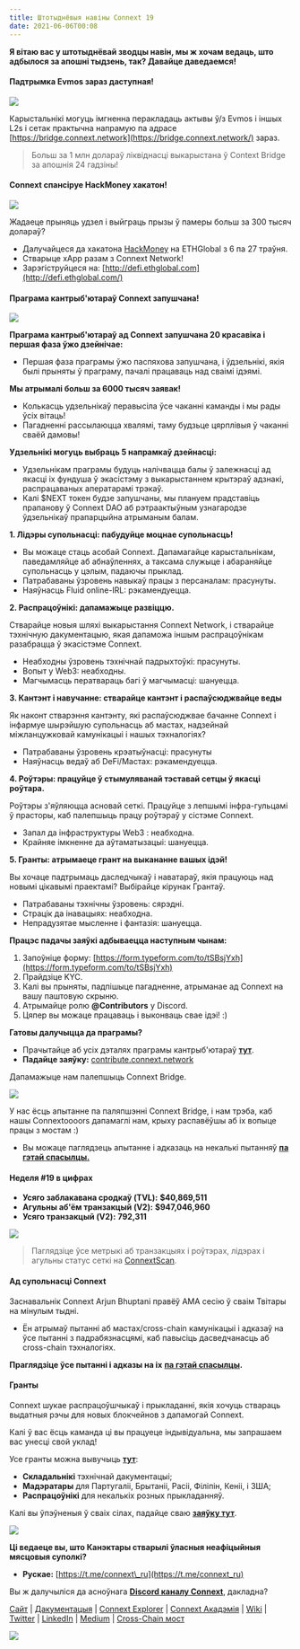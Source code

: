 ```yaml
---
title: Штотыднёвыя навіны Connext 19
date: 2021-06-06T00:08
---
```



**Я вітаю вас у штотыднёвай зводцы навін, мы ж хочам ведаць, што адбылося за апошні тыдзень, так? Давайце даведаемся!**

#### Падтрымка Evmos зараз даступная!

![](/blog/9/1.jpeg)

Карыстальнікі могуць імгненна перакладаць актывы ў/з Evmos і іншых L2s і сетак практычна напрамую па адрасе [https://bridge.connext.network](https://bridge.connext.network/) зараз.

> Больш за 1 млн долараў ліквіднасці выкарыстана ў Context Bridge за апошнія 24 гадзіны!

#### Connext спансіруе HackMoney хакатон!

![](/blog/9/2.png)

Жадаеце прыняць удзел і выйграць прызы ў памеры больш за 300 тысяч долараў?

*   Далучайцеся да хакатона [HackMoney](https://twitter.com/hashtag/HackMoney?src=hashtag_click) на ETHGlobal з 6 па 27 траўня.
*   Стварыце xApp разам з Connext Network!
*   Зарэгіструйцеся на: [http://defi.ethglobal.com](http://defi.ethglobal.com/)

  

#### Праграма кантрыб'ютараў Connext запушчана!

![](/blog/9/3.jpeg)

**Праграма кантрыб'ютараў ад Connext запушчана 20 красавіка і першая фаза ўжо дзейнічае:**

*   Першая фаза праграмы ўжо паспяхова запушчана, і ўдзельнікі, якія былі прыняты ў праграму, пачалі працаваць над сваімі ідэямі.

**Мы атрымалі больш за 6000 тысяч заявак!**

*   Колькасць удзельнікаў перавысіла ўсе чаканні каманды і мы рады ўсіх вітаць!
*   Пагадненні рассылаюцца хвалямі, таму будзьце цярплівыя ў чаканні сваёй дамовы!

**Удзельнікі могуць выбраць 5 напрамкаў дзейнасці:**

*   Удзельнікам праграмы будуць налічвацца балы ў залежнасці ад якасці іх фундуша ў экасістэму з выкарыстаннем крытэраў адзнакі, распрацаваных аператарамі трэкаў.
*   Калі $NEXT токен будзе запушчаны, мы плануем прадставіць прапанову ў Connext DAO аб рэтраактыўным узнагародзе ўдзельнікаў прапарцыйна атрыманым балам.

**1\. Лідэры супольнасці: пабудуйце моцнае супольнасць!**

*   Вы можаце стаць асобай Connext. Дапамагайце карыстальнікам, паведамляйце аб абнаўленнях, а таксама служыце і абараняйце супольнасць у цэлым, падаючы прыклад.
*   Патрабаваны ўзровень навыкаў працы з персаналам: прасунуты.
*   Наяўнасць Fluid online-IRL: рэкамендуецца.

**2\. Распрацоўнікі: дапамажыце развіццю.**

Стварайце новыя шляхі выкарыстання Connext Network, і стварайце тэхнічную дакументацыю, якая дапаможа іншым распрацоўнікам разабрацца ў экасістэме Connext.

*   Неабходны ўзровень тэхнічнай падрыхтоўкі: прасунуты.
*   Вопыт у Web3: неабходны.
*   Магчымасць ператвараць багі ў магчымасці: шануецца.

**3\. Кантэнт і навучанне: стварайце кантэнт і распаўсюджвайце веды**

Як наконт стварэння кантэнту, які распаўсюджвае бачанне Connext і інфармуе шырэйшую супольнасць аб мастах, надзейнай міжланцужковай камунікацыі і нашых тэхналогіях?

*   Патрабаваны ўзровень крэатыўнасці: прасунуты
*   Наяўнасць ведаў аб DeFi/Мастах: рэкамендуецца.

**4\. Роўтэры: працуйце ў стымуляванай тэставай сетцы ў якасці роўтара.**

Роўтэры з'яўляюцца асновай сеткі. Працуйце з лепшымі інфра-гульцамі ў прасторы, каб палепшыць працу роўтэраў у сістэме Connext.

*   Запал да інфраструктуры Web3 : неабходна.
*   Крайняе імкненне да аўтаматызацыі: шануецца.

**5\. Гранты: атрымаеце грант на выкананне вашых ідэй!**

Вы хочаце падтрымаць даследчыкаў і наватараў, якія працуюць над новымі цікавымі праектамі? Выбірайце кірунак Грантаў.

*   Патрабаваны тэхнічны ўзровень: сярэдні.
*   Страцік да інавацыях: неабходна.
*   Непрадузятае мысленне і фантазія: шануецца.

**Працэс падачы заяўкі адбываецца наступным чынам:**

1.  Запоўніце форму: [https://form.typeform.com/to/tSBsjYxh](https://form.typeform.com/to/tSBsjYxh)
2.  Прайдзіце KYC.
3.  Калі вы прыняты, падпішыце пагадненне, атрыманае ад Connext на вашу паштовую скрыню.
4.  Атрымайце ролю **@Contributors** у Discord.
5.  Цяпер вы можаце працаваць і выконваць свае ідэі! :)

**Гатовы далучыцца да праграмы?**

*   Прачытайце аб усіх дэталях праграмы кантрыб'ютараў [**тут**](https://blog.connext.network/whats-next-d3044de49397?gi=2595e7dda387).
*   **Падайце заяўку:** [contribute.connext.network](https://contribute.connext.network/)

Дапамажыце нам палепшыць Connext Bridge.

![](/blog/9/4.jpeg)

У нас ёсць апытанне па паляпшэнні Connext Bridge, і нам трэба, каб нашы Connextoooors дапамаглі нам, крыху распавёўшы аб іх вопыце працы з мостам :)

*   Вы можаце паглядзець апытанне і адказаць на некалькі пытанняў [**па гэтай спасылцы.**](https://docs.google.com/forms/d/e/1FAIpQLSeVkDKlRUh4MLON6kHMJEkzdhZD5-XFPyzjBc27jjq65hQrZA/viewform)

  

#### Неделя #19 в цифрах

*   **Усяго заблакавана сродкаў (TVL):** **$40,869,511**
*   **Агульны аб'ём транзакцый (V2):** **$947,046,960**
*   **Усяго транзакцый (V2):** **792,311**

![](/blog/9/5.png)

> Паглядзіце ўсе метрыкі аб транзакцыях і роўтэрах, лідэрах і агульны статус сеткі на [ConnextScan](https://connextscan.io/).

#### Ад супольнасці Connext

Заснавальнік Connext Arjun Bhuptani правёў AMA сесію ў сваім Твітары на мінулым тыдні.

*   Ён атрымаў пытанні аб мастах/cross-chain камунікацыі і адказаў на ўсе пытанні з падрабязнасцямі, каб павысіць дасведчанасць аб cross-chain тэхналогіях.

**Праглядзіце ўсе пытанні і адказы на іх** [**па гэтай спасылцы**](https://twitter.com/arjunbhuptani/status/1520037443449376768?s=20&t=tn8HbCji4WltUTKTdUzomg)**.**

  

#### Гранты

Connext шукае распрацоўшчыкаў і прыкладанні, якія хочуць ствараць выдатныя рэчы для новых блокчейнов з дапамогай Connext.

Калі ў вас ёсць каманда ці вы працуеце індывідуальна, мы запрашаем вас унесці свой уклад!

Усе гранты можна вывучыць [**тут**](https://grants.connext.network/rfp):

*   **Складальнікі** тэхнічнай дакументацыі;
*   **Мадэратары** для Партугаліі, Брытаніі, Расіі, Філіпін, Кеніі, і ЗША;
*   **Распрацоўнікі** для некалькіх розных прыкладанняў.

Калі вы ўпэўненыя ў сваіх сілах, падайце сваю [**заяўку тут**](https://grants.connext.network/).

![](/blog/9/6.png)

  

**Ці ведаеце вы, што Канэктары стварылі ўласныя неафіцыйныя мясцовыя суполкі?**

*   **Рускае:** [https://t.me/connext\_ru](https://t.me/connext_ru)

Вы ж далучыліся да асноўнага [**Discord каналу Connext**](https://discord.gg/connext), дакладна?

  

[Сайт](https://connext.network/) | [Дакументацыя](https://docs.connext.network/) | [Connext Explorer](https://connextscan.io/) | [Connext Акадэмія](https://connext.academy/) | [Wiki](https://wiki.connext.academy/) | [Twitter](https://twitter.com/ConnextWeekly) | [LinkedIn](https://www.linkedin.com/company/connextnetwork) | [Medium](https://medium.com/connext) | [Cross-Chain мост](https://bridge.connext.network/)

  

![](/blog/9/7.jpeg)
